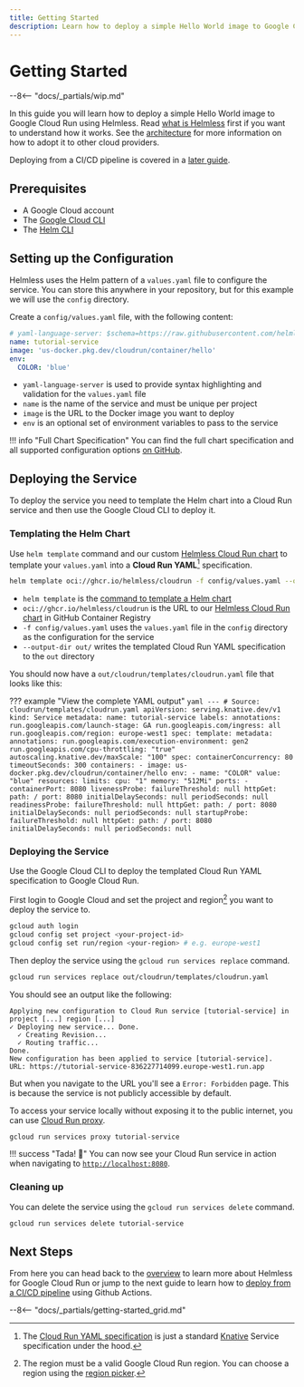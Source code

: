 ```yaml
---
title: Getting Started
description: Learn how to deploy a simple Hello World image to Google Cloud Run using Helmless.
---
```


# Getting Started

--8<-- "docs/_partials/wip.md"

In this guide you will learn how to deploy a simple Hello World image to Google Cloud Run using Helmless. Read [what is Helmless](../what-is-helmless.md) first if you want to understand how it works. See the [architecture](../architecture.md) for more information on how to adopt it to other cloud providers.

Deploying from a CI/CD pipeline is covered in a [later guide](./ci-cd.md).

## Prerequisites

- A Google Cloud account
- The [Google Cloud CLI](https://cloud.google.com/sdk/docs/install)
- The [Helm CLI](https://helm.sh/docs/intro/install/)

## Setting up the Configuration

Helmless uses the Helm pattern of a `values.yaml` file to configure the service. You can store this anywhere in your repository, but for this example we will use the `config` directory.

Create a `config/values.yaml` file, with the following content:

```yaml
# yaml-language-server: $schema=https://raw.githubusercontent.com/helmless/cloudrun/main/values.schema.json
name: tutorial-service
image: 'us-docker.pkg.dev/cloudrun/container/hello'
env:
  COLOR: 'blue'
```

- `yaml-language-server` is used to provide syntax highlighting and validation for the `values.yaml` file
- `name` is the name of the service and must be unique per project
- `image` is the URL to the Docker image you want to deploy
- `env` is an optional set of environment variables to pass to the service

!!! info "Full Chart Specification"
    You can find the full chart specification and all supported configuration options [on GitHub][chart].

## Deploying the Service

To deploy the service you need to template the Helm chart into a Cloud Run service and then use the Google Cloud CLI to deploy it.

### Templating the Helm Chart

Use `helm template` command and our custom [Helmless Cloud Run chart][chart] to template your `values.yaml` into a **Cloud Run YAML**[^1] specification.

```sh
helm template oci://ghcr.io/helmless/cloudrun -f config/values.yaml --output-dir out/
```

- `helm template` is the [command to template a Helm chart](https://helm.sh/docs/helm/helm_template/)
- `oci://ghcr.io/helmless/cloudrun` is the URL to our [Helmless Cloud Run chart][chart] in GitHub Container Registry
- `-f config/values.yaml` uses the `values.yaml` file in the `config` directory as the configuration for the service
- `--output-dir out/` writes the templated Cloud Run YAML specification to the `out` directory

You should now have a `out/cloudrun/templates/cloudrun.yaml` file that looks like this:

??? example "View the complete YAML output"
    ```yaml
    ---
    # Source: cloudrun/templates/cloudrun.yaml
    apiVersion: serving.knative.dev/v1
    kind: Service
    metadata:
        name: tutorial-service
        labels:
        annotations:
          run.googleapis.com/launch-stage: GA
          run.googleapis.com/ingress: all
          run.googleapis.com/region: europe-west1
      spec:
        template:
          metadata:
            annotations:
              run.googleapis.com/execution-environment: gen2
              run.googleapis.com/cpu-throttling: "true"
              autoscaling.knative.dev/maxScale: "100"
          spec:
            containerConcurrency: 80
            timeoutSeconds: 300
            containers:
              - image: us-docker.pkg.dev/cloudrun/container/hello
                env:
                  - name: "COLOR"
                    value: "blue"
                resources:
                  limits:
                    cpu: "1"
                    memory: "512Mi"
                ports:
                  - containerPort: 8080
                livenessProbe:
                  failureThreshold: null
                  httpGet:
                    path: /
                    port: 8080
                  initialDelaySeconds: null
                  periodSeconds: null
                readinessProbe:
                  failureThreshold: null
                  httpGet:
                    path: /
                    port: 8080
                  initialDelaySeconds: null
                  periodSeconds: null
                startupProbe:
                  failureThreshold: null
                  httpGet:
                    path: /
                    port: 8080
                  initialDelaySeconds: null
                  periodSeconds: null
    ```

### Deploying the Service

Use the Google Cloud CLI to deploy the templated Cloud Run YAML specification to Google Cloud Run.

First login to Google Cloud and set the project and region[^2] you want to deploy the service to.

```sh
gcloud auth login
gcloud config set project <your-project-id>
gcloud config set run/region <your-region> # e.g. europe-west1
```

Then deploy the service using the `gcloud run services replace` command.

```sh
gcloud run services replace out/cloudrun/templates/cloudrun.yaml
```

You should see an output like the following:

```text
Applying new configuration to Cloud Run service [tutorial-service] in project [...] region [...]
✓ Deploying new service... Done.
  ✓ Creating Revision...
  ✓ Routing traffic...
Done.
New configuration has been applied to service [tutorial-service].
URL: https://tutorial-service-836227714099.europe-west1.run.app
```

But when you navigate to the URL you'll see a `Error: Forbidden` page. This is because the service is not publicly accessible by default.

To access your service locally without exposing it to the public internet, you can use [Cloud Run proxy](https://cloud.google.com/run/docs/authenticating/developers).

```sh
gcloud run services proxy tutorial-service
```

!!! success "Tada! 🥳"
    You can now see your Cloud Run service in action when navigating to [`http://localhost:8080`](http://localhost:8080).

### Cleaning up

You can delete the service using the `gcloud run services delete` command.

```sh
gcloud run services delete tutorial-service
```

## Next Steps

From here you can head back to the [overview](../what-is-helmless.md) to learn more about Helmless for Google Cloud Run or jump to the next guide to learn how to [deploy from a CI/CD pipeline](./ci-cd.md) using Github Actions.


--8<-- "docs/_partials/getting-started_grid.md"


[^1]: The [Cloud Run YAML specification](https://cloud.google.com/run/docs/reference/yaml/v1) is just a standard [Knative](https://knative.dev/) Service specification under the hood.
[^2]: The region must be a valid Google Cloud Run region. You can choose a region using the [region picker](https://cloud.withgoogle.com/region-picker/).

[chart]: https://github.com/helmless/google-cloudrun-chart
